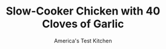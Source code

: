 ---
layout: ../../layouts/MarkdownPostLayout.astro
title: Slow-Cooker Chicken with 40 Cloves of Garlic
author: America's Test Kitchen
pubDate: 2023-03-15
description: "This classic French braise features tender chicken and sweet (not harsh) garlic. Could we make it work in the slow cooker?"
image_url: https://res.cloudinary.com/hksqkdlah/image/upload/ar_1:1,c_fill,dpr_2.0,f_auto,fl_lossy.progressive.strip_profile,g_faces:auto,q_auto:low,w_344/25095_sfs-chicken-with-40-cloves-of-garlic-17
tags: ["Main Courses","Chicken","Slow Cooker"]
calories: 3367
protein: 33
carbohydrates: 36
fats: 
fiber: 2
ingredients: ["40 , garlic cloves, peeled","2 teaspoons, olive oil","1/2 teaspoon, sugar","8 (5- to 7-ounce) bone-in, chicken thighs, trimmed",", Salt and pepper","2/3 cup, dry sherry","1/2 cup, chicken broth","4 sprigs, fresh thyme","1 tablespoon, lemon juice","1 tablespoon, chopped fresh parsley","1 (12-inch), baguette, sliced 3/4 inch thick on bias"]
serves: 6
time: "3 hours on low"
instructions: ["Combine garlic, 1 teaspoon oil, and sugar in bowl. Cover and microwave until garlic is translucent and yields slightly when squeezed, about 4 minutes, stirring halfway through cooking. Pour off any liquid from garlic bowl and set garlic aside.","Pat chicken dry with paper towels and season with salt and pepper. Heat remaining 1 teaspoon oil in 12-inch skillet over medium-high heat until just smoking. Cook chicken skin side down until well browned, about 10 minutes. Transfer chicken to plate, skin side up. Pour off all but 2 tablespoons fat from skillet.","Add microwaved garlic to fat in skillet and cook over medium-high heat until lightly browned, 1 to 2 minutes. Off heat, stir in sherry; return skillet to heat and cook until nearly evaporated, about 4 minutes, scraping up any browned bits. Add broth and thyme sprigs and bring to boil.","Transfer garlic-broth mixture to slow cooker. Nestle chicken skin side up on top of garlic cloves (garlic should be completely covered). Cover and cook on low until chicken registers 175 degrees, about 3 hours.","Transfer chicken to platter. Discard thyme sprigs; add lemon juice, parsley, 1/4 teaspoon salt, and 1/4 teaspoon pepper to sauce. Pour sauce around chicken and serve with baguette slices."]
nutrition: ["525 mg Potassium","343 mg Phosphorus","88 mg Calcium","3 mg Iron","56 mg Magnesium","781 mg Sodium","2 mg Zinc","29 g Fat","10 mg Niacin (B3)","12 g Monounsaturated","6 g Polyunsaturated","11 mg Vitamin C","156 mg Cholesterol","7 g Saturated","2 g Fiber","33 µg Folic acid","36 µg Folate (food)","3 g Sugars","17 µg Vitamin K","164 g Water","36 g Carbs","93 µg Folate equivalent (total)","33 g Protein","44 µg Vitamin A","561 kcal Energy","3367 calories"]
notes: "You will need three or four heads of garlic to yield 40 cloves, or you can purchase prepeeled garlic instead. To avoid flareups, be sure to remove the skillet from the heat when adding the sherry. The chicken is only browned on the skin side."
---